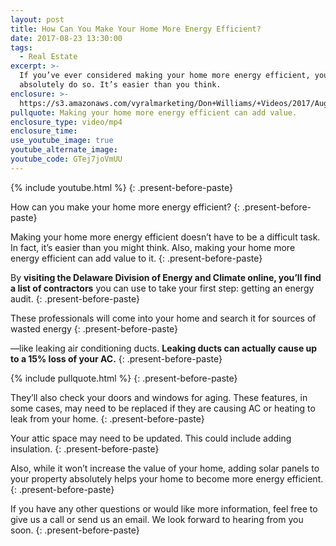 ```yaml
---
layout: post
title: How Can You Make Your Home More Energy Efficient?
date: 2017-08-23 13:30:00
tags:
  - Real Estate
excerpt: >-
  If you’ve ever considered making your home more energy efficient, you should
  absolutely do so. It’s easier than you think.
enclosure: >-
  https://s3.amazonaws.com/vyralmarketing/Don+Williams/+Videos/2017/August/Don+Williams+Group-+How+Can+You+Make+Your+Home+More+Energy+Efficient%253F.mp4
pullquote: Making your home more energy efficient can add value.
enclosure_type: video/mp4
enclosure_time:
use_youtube_image: true
youtube_alternate_image:
youtube_code: GTej7joVmUU
---
```



{% include youtube.html %}
{: .present-before-paste}

How can you make your home more energy efficient?
{: .present-before-paste}

Making your home more energy efficient doesn’t have to be a difficult task. In fact, it’s easier than you might think. Also, making your home more energy efficient can add value to it.
{: .present-before-paste}

By **visiting the Delaware Division of Energy and Climate online, you’ll find a list of contractors** you can use to take your first step: getting an energy audit.
{: .present-before-paste}

These professionals will come into your home and search it for sources of wasted energy
{: .present-before-paste}

—like leaking air conditioning ducts. **Leaking ducts can actually cause up to a 15% loss of your AC.**
{: .present-before-paste}

{% include pullquote.html %}
{: .present-before-paste}

They’ll also check your doors and windows for aging. These features, in some cases, may need to be replaced if they are causing AC or heating to leak from your home.
{: .present-before-paste}

Your attic space may need to be updated. This could include adding insulation.
{: .present-before-paste}

Also, while it won’t increase the value of your home, adding solar panels to your property absolutely helps your home to become more energy efficient.
{: .present-before-paste}

If you have any other questions or would like more information, feel free to give us a call or send us an email. We look forward to hearing from you soon.
{: .present-before-paste}